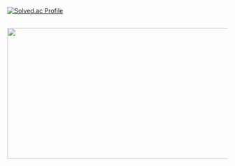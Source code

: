 

<div align="left">


[![Solved.ac Profile](http://mazassumnida.wtf/api/generate_badge?boj=dr8766)](https://solved.ac/dr8766)
 
 <br>
  
</div>

<a href="https://github.com/devxb/gitanimals">
<img
  src="https://render.gitanimals.org/farms/gomminjae"
  width="600"
  height="300"
/>
</a>


